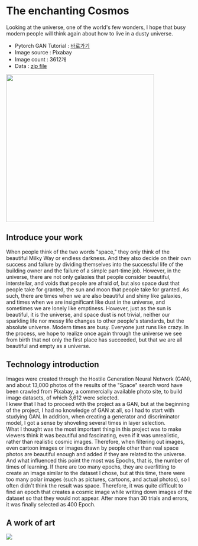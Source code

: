 # The enchanting Cosmos
Looking at the universe, one of the world's few wonders, I hope that busy modern people will think again about how to live in a dusty universe.
* Pytorch GAN Tutorial : [바로가기](https://pytorch.org/tutorials/beginner/dcgan_faces_tutorial.html)     
* Image source : Pixabay   
* Image count : 3612개   
* Data : [zip file](https://drive.google.com/file/d/1KcqJ2gIFPMW7s_U8B3a8Vn6VK77LF_93/view?usp=sharing)

<img width='400' src='https://user-images.githubusercontent.com/68007145/141922214-75448ed4-f476-429b-9100-b8d158dcb3cc.gif'>

## Introduce your work
When people think of the two words "space," they only think of the beautiful Milky Way or endless darkness. And they also decide on their own success and failure by dividing themselves into the successful life of the building owner and the failure of a simple part-time job. However, in the universe, there are not only galaxies that people consider beautiful, interstellar, and voids that people are afraid of, but also space dust that people take for granted, the sun and moon that people take for granted. As such, there are times when we are also beautiful and shiny like galaxies, and times when we are insignificant like dust in the universe, and sometimes we are lonely like emptiness. However, just as the sun is beautiful, it is the universe, and space dust is not trivial, neither our sparkling life nor messy life changes to other people's standards, but the absolute universe. Modern times are busy. Everyone just runs like crazy. In the process, we hope to realize once again through the universe we see from birth that not only the first place has succeeded, but that we are all beautiful and empty as a universe.

## Technology introduction
Images were created through the Hostile Generation Neural Network (GAN), and about 13,000 photos of the results of the "Space" search word have been crawled from Pixabay, a commercially available photo site, to build image datasets, of which 3,612 were selected.   
I knew that I had to proceed with the project as a GAN, but at the beginning of the project, I had no knowledge of GAN at all, so I had to start with studying GAN. In addition, when creating a generator and discriminator model, I got a sense by shoveling several times in layer selection.      
What I thought was the most important thing in this project was to make viewers think it was beautiful and fascinating, even if it was unrealistic, rather than realistic cosmic images. Therefore, when filtering out images, even cartoon images or images drawn by people other than real space photos are beautiful enough and added if they are related to the universe. And what influenced this point the most was Epochs, that is, the number of times of learning. If there are too many epochs, they are overfitting to create an image similar to the dataset I chose, but at this time, there were too many polar images (such as pictures, cartoons, and actual photos), so I often didn't think the result was space. Therefore, it was quite difficult to find an epoch that creates a cosmic image while writing down images of the dataset so that they would not appear. After more than 30 trials and errors, it was finally selected as 400 Epoch.

## A work of art
<img src='https://user-images.githubusercontent.com/68007145/141922830-55bb5d9d-963c-4171-8304-8d471d43c93e.png'>